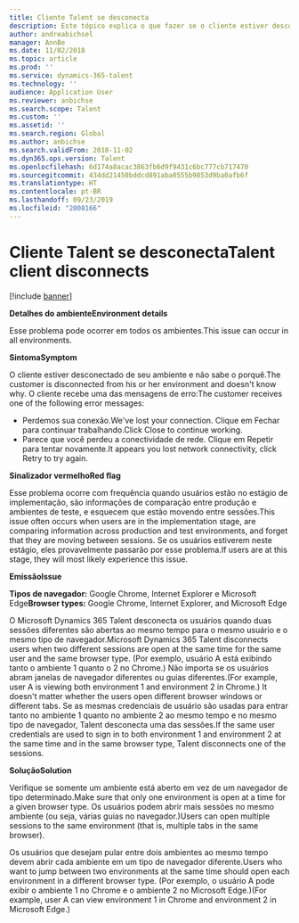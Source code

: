 ```yaml
---
title: Cliente Talent se desconecta
description: Este tópico explica o que fazer se o cliente estiver desconectado de seu ambiente e não sabe o porquê.
author: andreabichsel
manager: AnnBe
ms.date: 11/02/2018
ms.topic: article
ms.prod: ''
ms.service: dynamics-365-talent
ms.technology: ''
audience: Application User
ms.reviewer: anbichse
ms.search.scope: Talent
ms.custom: ''
ms.assetid: ''
ms.search.region: Global
ms.author: anbichse
ms.search.validFrom: 2018-11-02
ms.dyn365.ops.version: Talent
ms.openlocfilehash: 6d174a8acac3863fb6d9f9431c6bc777cb717470
ms.sourcegitcommit: 434dd21450bddcd891aba0555b9853d9ba0afb6f
ms.translationtype: HT
ms.contentlocale: pt-BR
ms.lasthandoff: 09/23/2019
ms.locfileid: "2008166"
---
```

# <a name="talent-client-disconnects"></a><span data-ttu-id="32443-103">Cliente Talent se desconecta</span><span class="sxs-lookup"><span data-stu-id="32443-103">Talent client disconnects</span></span>

[!include [banner](includes/banner.md)]

<span data-ttu-id="32443-104">**Detalhes do ambiente**</span><span class="sxs-lookup"><span data-stu-id="32443-104">**Environment details**</span></span> 

<span data-ttu-id="32443-105">Esse problema pode ocorrer em todos os ambientes.</span><span class="sxs-lookup"><span data-stu-id="32443-105">This issue can occur in all environments.</span></span>
 
<span data-ttu-id="32443-106">**Sintoma**</span><span class="sxs-lookup"><span data-stu-id="32443-106">**Symptom**</span></span> 

<span data-ttu-id="32443-107">O cliente estiver desconectado de seu ambiente e não sabe o porquê.</span><span class="sxs-lookup"><span data-stu-id="32443-107">The customer is disconnected from his or her environment and doesn't know why.</span></span> <span data-ttu-id="32443-108">O cliente recebe uma das mensagens de erro:</span><span class="sxs-lookup"><span data-stu-id="32443-108">The customer receives one of the following error messages:</span></span>

- <span data-ttu-id="32443-109">Perdemos sua conexão.</span><span class="sxs-lookup"><span data-stu-id="32443-109">We've lost your connection.</span></span> <span data-ttu-id="32443-110">Clique em Fechar para continuar trabalhando.</span><span class="sxs-lookup"><span data-stu-id="32443-110">Click Close to continue working.</span></span>
- <span data-ttu-id="32443-111">Parece que você perdeu a conectividade de rede. Clique em Repetir para tentar novamente.</span><span class="sxs-lookup"><span data-stu-id="32443-111">It appears you lost network connectivity, click Retry to try again.</span></span>

<span data-ttu-id="32443-112">**Sinalizador vermelho**</span><span class="sxs-lookup"><span data-stu-id="32443-112">**Red flag**</span></span>

<span data-ttu-id="32443-113">Esse problema ocorre com frequência quando usuários estão no estágio de implementação, são informações de comparação entre produção e ambientes de teste, e esquecem que estão movendo entre sessões.</span><span class="sxs-lookup"><span data-stu-id="32443-113">This issue often occurs when users are in the implementation stage, are comparing information across production and test environments, and forget that they are moving between sessions.</span></span> <span data-ttu-id="32443-114">Se os usuários estiverem neste estágio, eles provavelmente passarão por esse problema.</span><span class="sxs-lookup"><span data-stu-id="32443-114">If users are at this stage, they will most likely experience this issue.</span></span>

<span data-ttu-id="32443-115">**Emissão**</span><span class="sxs-lookup"><span data-stu-id="32443-115">**Issue**</span></span> 

<span data-ttu-id="32443-116">**Tipos de navegador:** Google Chrome, Internet Explorer e Microsoft Edge</span><span class="sxs-lookup"><span data-stu-id="32443-116">**Browser types:** Google Chrome, Internet Explorer, and Microsoft Edge</span></span>

<span data-ttu-id="32443-117">O Microsoft Dynamics 365 Talent desconecta os usuários quando duas sessões diferentes são abertas ao mesmo tempo para o mesmo usuário e o mesmo tipo de navegador.</span><span class="sxs-lookup"><span data-stu-id="32443-117">Microsoft Dynamics 365 Talent disconnects users when two different sessions are open at the same time for the same user and the same browser type.</span></span> <span data-ttu-id="32443-118">(Por exemplo, usuário A está exibindo tanto o ambiente 1 quanto o 2 no Chrome.) Não importa se os usuários abram janelas de navegador diferentes ou guias diferentes.</span><span class="sxs-lookup"><span data-stu-id="32443-118">(For example, user A is viewing both environment 1 and environment 2 in Chrome.) It doesn't matter whether the users open different browser windows or different tabs.</span></span> <span data-ttu-id="32443-119">Se as mesmas credenciais de usuário são usadas para entrar tanto no ambiente 1 quanto no ambiente 2 ao mesmo tempo e no mesmo tipo de navegador, Talent desconecta uma das sessões.</span><span class="sxs-lookup"><span data-stu-id="32443-119">If the same user credentials are used to sign in to both environment 1 and environment 2 at the same time and in the same browser type, Talent disconnects one of the sessions.</span></span>

<span data-ttu-id="32443-120">**Solução**</span><span class="sxs-lookup"><span data-stu-id="32443-120">**Solution**</span></span>

<span data-ttu-id="32443-121">Verifique se somente um ambiente está aberto em vez de um navegador de tipo determinado.</span><span class="sxs-lookup"><span data-stu-id="32443-121">Make sure that only one environment is open at a time for a given browser type.</span></span> <span data-ttu-id="32443-122">Os usuários podem abrir mais sessões no mesmo ambiente (ou seja, várias guias no navegador.)</span><span class="sxs-lookup"><span data-stu-id="32443-122">Users can open multiple sessions to the same environment (that is, multiple tabs in the same browser).</span></span>

<span data-ttu-id="32443-123">Os usuários que desejam pular entre dois ambientes ao mesmo tempo devem abrir cada ambiente em um tipo de navegador diferente.</span><span class="sxs-lookup"><span data-stu-id="32443-123">Users who want to jump between two environments at the same time should open each environment in a different browser type.</span></span> <span data-ttu-id="32443-124">(Por exemplo, o usuário A pode exibir o ambiente 1 no Chrome e o ambiente 2 no Microsoft Edge.)</span><span class="sxs-lookup"><span data-stu-id="32443-124">(For example, user A can view environment 1 in Chrome and environment 2 in Microsoft Edge.)</span></span>

